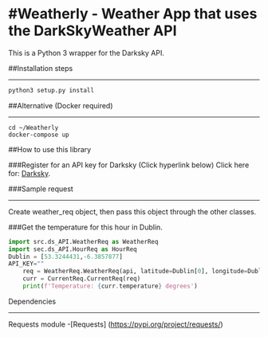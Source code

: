 #Weatherly - Weather App that uses the DarkSkyWeather API
===
This is a Python 3 wrapper for the Darksky API.


##Installation steps
***
```python
python3 setup.py install
```

##Alternative (Docker required)
***

```docker
cd ~/Weatherly
docker-compose up

```


##How to use this library

###Register for an API key for Darksky (Click hyperlink below)
Click here for: [Darksky](https://darksky.net/forecast/).

###Sample request
***
Create weather_req object, then pass this object through the other classes.

###Get the temperature for this hour in Dublin.

```python
import src.ds_API.WeatherReq as WeatherReq
import sec.ds_API.HourReq as HourReq
Dublin = [53.3244431,-6.3857877]
API_KEY=""
    req = WeatherReq.WeatherReq(api, latitude=Dublin[0], longitude=Dublin[1])
    curr = CurrentReq.CurrentReq(req)
    print(f'Temperature: {curr.temperature} degrees')
```

Dependencies
***
Requests module -[Requests] (https://pypi.org/project/requests/)

